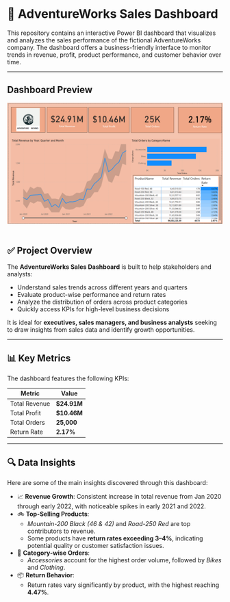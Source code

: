 # 🚴 AdventureWorks Sales Dashboard

This repository contains an interactive Power BI dashboard that visualizes and analyzes the sales performance of the fictional AdventureWorks company. The dashboard offers a business-friendly interface to monitor trends in revenue, profit, product performance, and customer behavior over time.

---

## Dashboard Preview
<img src="Adventure Works Dashboard.png"/>&nbsp;


## ✅ Project Overview

The **AdventureWorks Sales Dashboard** is built to help stakeholders and analysts:

- Understand sales trends across different years and quarters
- Evaluate product-wise performance and return rates
- Analyze the distribution of orders across product categories
- Quickly access KPIs for high-level business decisions

It is ideal for **executives, sales managers, and business analysts** seeking to draw insights from sales data and identify growth opportunities.

---

## 📊 Key Metrics

The dashboard features the following KPIs:

| Metric         | Value     |
|----------------|-----------|
| Total Revenue  | **$24.91M** |
| Total Profit   | **$10.46M** |
| Total Orders   | **25,000** |
| Return Rate    | **2.17%**  |

---

## 🔍 Data Insights

Here are some of the main insights discovered through this dashboard:

- 📈 **Revenue Growth**: Consistent increase in total revenue from Jan 2020 through early 2022, with noticeable spikes in early 2021 and 2022.
- 🚲 **Top-Selling Products**: 
  - *Mountain-200 Black (46 & 42)* and *Road-250 Red* are top contributors to revenue.
  - Some products have **return rates exceeding 3–4%**, indicating potential quality or customer satisfaction issues.
- 🧾 **Category-wise Orders**:
  - *Accessories* account for the highest order volume, followed by *Bikes* and *Clothing*.
- 📦 **Return Behavior**:
  - Return rates vary significantly by product, with the highest reaching **4.47%**.

